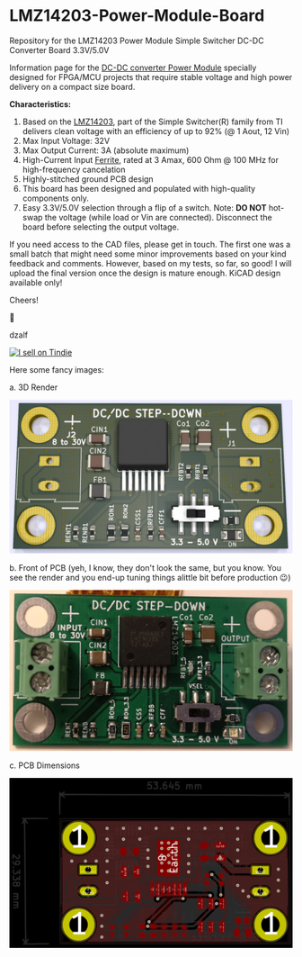 # LMZ14203-Power-Module-Board
Repository for the LMZ14203 Power Module Simple Switcher DC-DC Converter Board 3.3V/5.0V

Information page for the [DC-DC converter Power Module](https://www.tindie.com/products/ivorycircuits/lmz14203-power-module-33v50v3a-max-fpgasmcus/) specially designed for FPGA/MCU projects that require stable voltage and high power delivery on a compact size board.

**Characteristics:**

1. Based on the [LMZ14203](http://www.ti.com/lit/ds/symlink/lmz14203.pdf?&ts=1589876302876), part of the Simple Switcher(R) family from TI delivers clean voltage with an efficiency of up to 92% (@ 1 Aout, 12 Vin)
2. Max Input Voltage: 32V
3. Max Output Current: 3A (absolute maximum)
4. High-Current Input [Ferrite](https://ds.yuden.co.jp/TYCOMPAS/ut/detail?pn=FBMH3225HM601NT++&u=M), rated at 3 Amax, 600 Ohm @ 100 MHz for high-frequency cancelation
5. Highly-stitched ground PCB design
6. This board has been designed and populated with high-quality components only.
6. Easy 3.3V/5.0V selection through a flip of a switch. Note: **DO NOT** hot-swap the voltage (while load or Vin are connected). Disconnect the board before selecting the output voltage.

If you need access to the CAD files, please get in touch. The first one was a small batch that might need some minor improvements based on your kind feedback and comments. However, based on my tests, so far, so good! I will upload the final version once the design is mature enough. KiCAD design available only!

Cheers!

:beer:

dzalf

<a href="https://www.tindie.com/stores/ivorycircuits/?ref=offsite_badges&utm_source=sellers_IvoryCircuits&utm_medium=badges&utm_campaign=badge_large"><img src="https://d2ss6ovg47m0r5.cloudfront.net/badges/tindie-larges.png" alt="I sell on Tindie" width="200" height="104"></a>



Here some fancy images:

a. 3D Render

![alt_text](https://github.com/dzalf/LMZ14203-Power-Module-Board/blob/master/3D-Render-Front.jpg)

b. Front of PCB (yeh, I know, they don't look the same, but you know. You see the render and you end-up tuning things alittle bit before production :wink:)

![alt_text](https://github.com/dzalf/LMZ14203-Power-Module-Board/blob/master/Front.jpg)

c. PCB Dimensions

![alt_text](https://github.com/dzalf/LMZ14203-Power-Module-Board/blob/master/PCB-Size.png)



